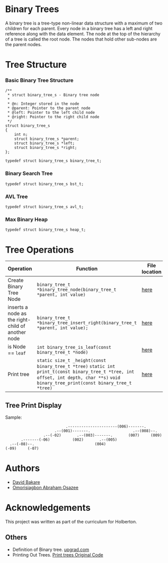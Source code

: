 # Binary Trees

A binary tree is a tree-type non-linear data structure with a maximum of two children for each parent. Every node in a binary tree has a left and right reference along with the data element. The node at the top of the hierarchy of a tree is called the root node. The nodes that hold other sub-nodes are the parent nodes.

# Tree Structure
### Basic Binary Tree Structure
```
/**
 * struct binary_tree_s - Binary tree node
 *
 * @n: Integer stored in the node
 * @parent: Pointer to the parent node
 * @left: Pointer to the left child node
 * @right: Pointer to the right child node
 */
struct binary_tree_s
{
    int n;
    struct binary_tree_s *parent;
    struct binary_tree_s *left;
    struct binary_tree_s *right;
};

typedef struct binary_tree_s binary_tree_t;
```

### Binary Search Tree
```
typedef struct binary_tree_s bst_t;
```
### AVL Tree
```
typedef struct binary_tree_s avl_t;
```
### Max Binary Heap
```
typedef struct binary_tree_s heap_t;
```
# Tree Operations
|Operation|Function|File location|
|----------|--------|---------|
|Create Binary Tree Node |`binary_tree_t *binary_tree_node(binary_tree_t *parent, int value)`|[here](./0-binary_tree_node.c)|
| inserts a node as the right-child of another node|`binary_tree_t *binary_tree_insert_right(binary_tree_t *parent, int value);`|[here](./1.binary_tree_insert_right.c)|
|is Node == `leaf`| `int binary_tree_is_leaf(const binary_tree_t *node)`| [here](./4-binary_tree_is_leaf.c)|
|Print tree| `static size_t _height(const binary_tree_t *tree)`  `static int print_t(const binary_tree_t *tree, int offset, int depth, char **s)`  `void binary_tree_print(const binary_tree_t *tree)`|[here](./binary_tree_print.c)|

## Tree Print Display

Sample:
```
                           .----------------------(006)-------.
                      .--(001)-------.                   .--(008)--.
                 .--(-02)       .--(003)-------.       (007)     (009)
       .-------(-06)          (002)       .--(005)
  .--(-08)--.                           (004)
(-09)     (-07)
```
# Authors
- [David Bakare](https://github.com/3akare)
- [Omorisiagbon Abraham Osazee](https://github.com/Abrahamosaz)

# Acknowledgements
This project was written as part of the curriculum for Holberton.

## Others
- Definition of Binary tree. [upgrad.com](https://www.upgrad.com/blog/5-types-of-binary-tree/#:~:text=A%20binary%20tree%20is%20a,nodes%20are%20the%20parent%20nodes.)
- Printing Out Trees. [Print trees Original Code](https://stackoverflow.com/a/13755911/5184480)
